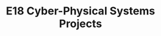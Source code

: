 ---
layout: project_batch
title: E18 Cyber-Physical Systems Projects
permalink: /3yp/e18/
has_children: true
parent: Cyber-Physical Systems Projects
batch: e18
code: 3yp

readmore: "#"

search_exclude: true
default_thumb_image: /data/categories/3yp/thumbnail.jpg
description: Cyber-Physical Systems designed and implemented by 3rd year Computer Engineering Students as part of coursework. These projects contain modern embedded hardware and software, cloud-deployed web back-end/front-end software and modern networking and communication for integration
---